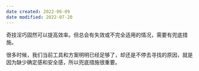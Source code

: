 ```yaml
---
date created: 2022-06-09
date modified: 2022-07-20
---
```


奇技淫巧固然可以提高效率。但总会有失效或不完全适用的情况，需要有兜底措施。

很多时候，我们当前工具和方案明明已经足够了，却还是不停去寻找的原因，就是因为缺少确定感和安全感，所以兜底措施很重要。

